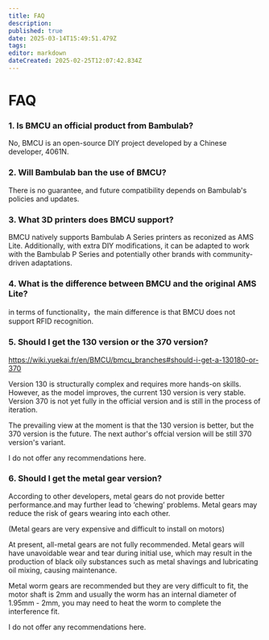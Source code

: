 ```yaml
---
title: FAQ
description: 
published: true
date: 2025-03-14T15:49:51.479Z
tags: 
editor: markdown
dateCreated: 2025-02-25T12:07:42.834Z
---
```


# FAQ
### 1. Is BMCU an official product from Bambulab?
No, BMCU is an open-source DIY project developed by a Chinese developer, 4061N.

### 2. Will Bambulab ban the use of BMCU?
There is no guarantee, and future compatibility depends on Bambulab's policies and updates.

### 3. What 3D printers does BMCU support?
BMCU natively supports Bambulab A Series printers as reconized as AMS Lite. 
Additionally, with extra DIY modifications, it can be adapted to work with the Bambulab P Series and potentially other brands with community-driven adaptations.

### 4. What is the difference between BMCU and the original AMS Lite?
in terms of functionality，the main difference is that BMCU does not support RFID recognition.

### 5. Should I get the 130 version or the 370 version?

https://wiki.yuekai.fr/en/BMCU/bmcu_branches#should-i-get-a-130180-or-370

Version 130 is structurally complex and requires more hands-on skills. However, as the model improves, the current 130 version is very stable.
Version 370 is not yet fully in the official version and is still in the process of iteration.

The prevailing view at the moment is that the 130 version is better, but the 370 version is the future. The next author's offcial version will be still 370 version's variant.

I do not offer any recommendations here.

### 6. Should I get the metal gear version?
According to other developers, metal gears do not provide better performance.and may further lead to ‘chewing’ problems.
Metal gears may reduce the risk of gears wearing into each other.

(Metal gears are very expensive and difficult to install on motors)

At present, all-metal gears are not fully recommended. Metal gears will have unavoidable wear and tear during initial use, which may result in the production of black oily substances such as metal shavings and lubricating oil mixing, causing maintenance.

Metal worm gears are recommended but they are very difficult to fit, the motor shaft is 2mm and usually the worm has an internal diameter of 1.95mm - 2mm, you may need to heat the worm to complete the interference fit.

I do not offer any recommendations here.

